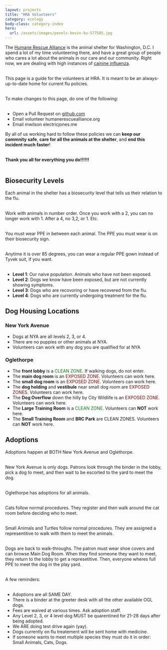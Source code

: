 ```yaml
---
layout: projects
title: "HRA Volunteers"
category: ecology
body-class: category-index
hero:
  url: /assets/images/pexels-kevin-ku-577585.jpg
---
```

The [Humane Rescue Alliance](http://humanerescuealliance.org) is the animal shelter for Washington, D.C.
I spend a lot of my time volunteering there, and have a great group of people who cares a lot about the animals in our care and our community.
Right now, we are dealing with high instances of [cainine influenza](https://www.humanerescuealliance.org/blog/posts/what-you-need-to-know-about-canine-influenza).
<br /><br />

This page is a guide for the volunteers at HRA. It is meant to be an always-up-to-date home for current flu policies.
<br /><br />

To make changes to this page, do one of the following:
<br /><br />
- Open a Pull Request on [github.com](https://github.com/electricjones/electricjones.github.io)
- Email volunteer <at> humanerescuealliance.org
- Email mwilson <at> electricjones.me

By all of us working hard to follow these policies we can **keep our commnity safe**, **care for all the animals at the shelter**, and **end this incident much faster**!
<br /><br />

**Thank you all for everything you do!!!!!!**
<br /><br />

## Biosecurity Levels
Each animal in the shelter has a biosecurity level that tells us their relation to the flu.
<br /><br />

Work with animals in number order. Once you work with a 2, you can no longer work with 1.
After a 4, no 3,2, or 1. Etc.
<br /><br />

You must wear PPE in between each animal. The PPE you must wear is on their biosecurity sign.
<br /><br />

Anytime it is over 85 degrees, you can wear a regular PPE gown instead of Tyvek suit, if you want.
<br /><br />

- **Level 1**: Our naive population. Animals who have not been exposed.
- **Level 2**: Dogs we know have been exposed, but are not currently showing symptoms.
- **Level 3**: Dogs who are recovoring or have recovered from the flu.
- **Level 4**: Dogs who are currently undergoing treatment for the flu.

## Dog Housing Locations
### New York Avenue
- Dogs at NYA are all levels 2, 3, or 4.
- There are no puppies or other animals at NYA.
- Volunteers can work with any dog you are qualified for at NYA

### Oglethorpe
- The **front lobby** is a <span style="color: green">CLEAN ZONE</span>. If walking dogs, do not enter.
- The **main dog room** is an <span style="color: maroon">EXPOSED ZONE</span>. Volunteers can work here.
- The **small dog room** is an <span style="color: maroon">EXPOSED ZONE</span>. Volunteers can work here.
- The **dog holding** and **vestibule** near small dog room are <span style="color: maroon">EXPOSED ZONES</span>. Volunteers can work here.
- The **Dog Overflow** down the hilly by City Wildlife is an <span style="color: maroon">EXPOSED ZONE</span>. Volunteers can work here.
- The **Large Training Room** is a <span style="color: green">CLEAN ZONE</span>. Volunteers can **NOT** work here.
- The **Small Training Room** and **BRC Park** are <span style="color: green.">CLEAN ZONES</span>. Volunteers can **NOT** work here.

## Adoptions
Adoptions happen at BOTH New York Avenue and Oglethorpe.
<br /><br />

New York Avenue is only dogs. Patrons look through the binder in the lobby, pick a dog to meet, and then wait to be escorted to the yard to meet the dog.
<br /><br />

Oglethorpe has adoptions for all animals.
<br /><br />

Cats follow normal procedures. They register and then walk around the cat room before deciding who to meet.
<br /><br />

Small Animals and Turtles follow normal procedures. They are assigned a representitive to walk with them to meet the animals.
<br /><br />

Dogs are back to walk-throughs. The patron must wear shoe covers and can browse Main Dog Room. When they find someone they want to meet,
they return to the lobby to get a represetitive. Then, everyone wheres full PPE to meet the dog in the play yard.
<br /><br />

A few reminders:
<br /><br />
- Adoptions are all SAME DAY.
- There is a binder at the greeter desk with all the other available OGL dogs.
- Fees are waived at various times. Ask adoption staff.
- Any Level 2, 3, or 4 level dog MUST be quarentined for 21-28 days after being adopted.
- We ARE doing test drive again (yay).
- Dogs currently on flu treatement will be sent home with medicine.
- If someone wants to meet multiple species they must do it in order: Small Animals, Cats, Dogs.
